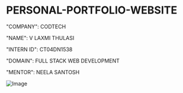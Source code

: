 # PERSONAL-PORTFOLIO-WEBSITE

"COMPANY": CODTECH

"NAME": V LAXMI THULASI

"INTERN ID": CT04DN1538

"DOMAIN": FULL STACK WEB DEVELOPMENT

"MENTOR": NEELA SANTOSH

![Image](https://github.com/user-attachments/assets/71f3cc0d-7780-4f23-b32d-5910809444f1)
